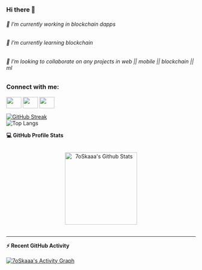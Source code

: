 ### Hi there 👋

###### 🔭 I’m currently working in blockchain dapps
###### 🌱 I’m currently learning blockchain
###### 👯 I’m looking to collaborate on any projects in web || mobile || blockchain || ml




<h3 align="left">Connect with me:</h3>
<p align="left">
<a href="your link" target="blank"><img align="center" src="https://cdn.jsdelivr.net/npm/simple-icons@3.0.1/icons/twitter.svg" alt="" height="30" width="40" /></a>
<a href="https://www.linkedin.com/in/sai-cherry-a59114211/" target="blank"><img align="center" src="https://cdn.jsdelivr.net/npm/simple-icons@3.0.1/icons/linkedin.svg" alt="" height="30" width="40" /></a>
<a href="your link" target="blank"><img align="center" src="https://cdn.jsdelivr.net/npm/simple-icons@3.0.1/icons/instagram.svg" alt="" height="30" width="40" /></a>



[![GitHub Streak](http://github-readme-streak-stats.herokuapp.com?user=saicherry93479&date_format=M%20j%5B%2C%20Y%5D)](https://git.io/streak-stats)
  </br>
![Top Langs](https://github-readme-stats.vercel.app/api/top-langs/?username=saicherry93479&theme=tokyonight)


<summary><b>💻 GitHub Profile Stats</b></summary>
  <br/>
  <p align="center">
    <a href="https://github.com/anuraghazra/github-readme-stats"><img alt="7oSkaaa's Github Stats" src="https://github-readme-stats.vercel.app/api?username=saicherry93479&show_icons=true&count_private=true&theme=algolia" height="192px"/></a>
<br/>
  &nbsp;
	
----

  <summary><b>⚡ Recent GitHub Activity</b></summary>
  <br/>
   <a href="https://github.com/saicherry93479"><img alt="7oSkaaa's Activity Graph" src="https://activity-graph.herokuapp.com/graph?username=saicherry93479&custom_title=saicherry93479's%20Contribution%20Graph&theme=react-dark" /></a>
  <br/>


<br/>
